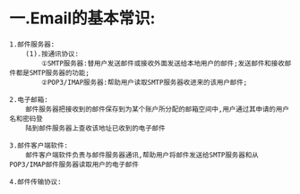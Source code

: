 # 一.Email的基本常识:
	1.邮件服务器:
		(1).按通讯协议:
			①SMTP服务器:替用户发送邮件或接收外面发送给本地用户的邮件;发送邮件和接收邮件都是SMTP服务器的功能;
			②POP3/IMAP服务器:帮助用户读取SMTP服务器收进来的该用户邮件;
		
	2.电子邮箱:
		邮件服务器把接收到的邮件保存到为某个账户所分配的邮箱空间中,用户通过其申请的用户名和密码登
		陆到邮件服务器上查收该地址已收到的电子邮件	
	
	3.邮件客户端软件:
		邮件客户端软件负责与邮件服务器通讯,帮助用户将邮件发送给SMTP服务器和从POP3/IMAP邮件服务器读取用户的电子邮件
	
	4.邮件传输协议:
	